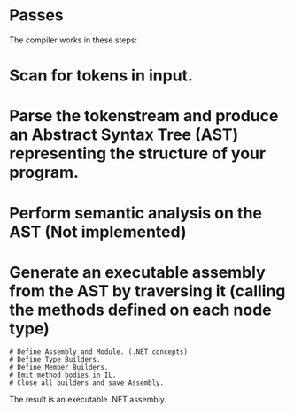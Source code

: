 Passes
==

The compiler works in these steps:

# Scan for tokens in input.
# Parse the tokenstream and produce an Abstract Syntax Tree (AST) representing the structure of your program.
# Perform semantic analysis on the AST (Not implemented)
# Generate an executable assembly from the AST by traversing it (calling the methods defined on each node type)
    # Define Assembly and Module. (.NET concepts)
    # Define Type Builders.
    # Define Member Builders.
    # Emit method bodies in IL.
    # Close all builders and save Assembly.
    
The result is an executable .NET assembly.
